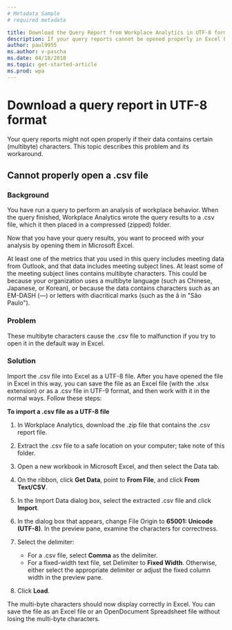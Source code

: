```yaml
---
# Metadata Sample
# required metadata

title: Download the Query Report from Workplace Analytics in UTF-8 format
description: If your query reports cannot be opened properly in Excel because they contain multibyte characters, follow these steps to work around the problem.   
author: paul9955
ms.author: v-pascha
ms.date: 04/18/2018
ms.topic: get-started-article
ms.prod: wpa
---
```


# Download a query report in UTF-8 format 

Your query reports might not open properly if their data contains certain (multibyte) characters. This topic describes this problem and its workaround. 

## Cannot properly open a .csv file

### Background

You have run a query to perform an analysis of workplace behavior. When the query finished, Workplace Analytics wrote the query results to a .csv file, which it then placed in a compressed (zipped) folder. 

Now that you have your query results, you want to proceed with your analysis by opening them in Microsoft Excel. 

At least one of the metrics that you used in this query includes meeting data from Outlook, and that data includes meeting subject lines. At least some of the meeting subject lines contains multibyte characters. This could be because your organization uses a multibyte language (such as Chinese, Japanese, or Korean), or because the data contains characters such as an EM-DASH (—) or letters with diacritical marks (such as the ã in "São Paulo"). 

### Problem
These multibyte characters cause the .csv file to malfunction if you try to open it in the default way in Excel. 

### Solution
Import the .csv file into Excel as a UTF-8 file. After you have opened the file in Excel in this way, you can save the file as an Excel file (with the .xlsx extension) or as a .csv file in UTF-9 format, and then work with it in the normal ways. Follow these steps:

**To import a .csv file as a UTF-8 file** 

1. In Workplace Analytics, download the .zip file that contains the .csv report file. 
2. Extract the .csv file to a safe location on your computer; take note of this folder.
3. Open a new workbook in Microsoft Excel, and then select the Data tab.
5. On the ribbon, click **Get Data**, point to **From File**, and click **From Text/CSV**.
6. In the Import Data dialog box, select the extracted .csv file and click **Import**. <!-- VERIFY THIS: The Text Import Wizard starts automatically. -->
7. In the dialog box that appears, change File Origin to **65001: Unicode (UTF-8)**. In the preview pane, examine the characters for correctness. <!-- AND DO WHAT IF THEY'RE BAD? -->
8. Select the delimiter:  

   * For a .csv file, select **Comma** as the delimiter. 
   * For a fixed-width text file, set Delimiter to **Fixed Width**. Otherwise,<!--  select **Delimited**. "Delimited" is not a choice. What to use?    * For other text files (not fixed-width) But we tell them .csv only. How can they have a text file? --> either select the appropriate delimiter or adjust the fixed column width in the preview pane. 

9. Click **Load**. <!-- "Next" is not a choice. -->
<!-- 11. Click **Finish** to complete the import. ALREADY COMPLETED WITH "Load" -->

The multi-byte characters should now display correctly in Excel. You can save the file as an Excel file or an OpenDocument Spreadsheet file without losing the multi-byte characters.
